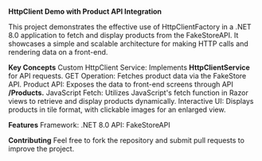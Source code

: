 **HttpClient Demo with Product API Integration**

This project demonstrates the effective use of HttpClientFactory in a .NET 8.0 application to fetch and display products from the FakeStoreAPI. It showcases a simple and scalable architecture for making HTTP calls and rendering data on a front-end.

**Key Concepts**
Custom HttpClient Service: Implements **HttpClientService** for API requests.
GET Operation: Fetches product data via the FakeStore API.
Product API: Exposes the data to front-end screens through API **/Products.**
JavaScript Fetch: Utilizes JavaScript's fetch function in Razor views to retrieve and display products dynamically.
Interactive UI: Displays products in tile format, with clickable images for an enlarged view.


**Features**
Framework: .NET 8.0
API: FakeStoreAPI


**Contributing**
Feel free to fork the repository and submit pull requests to improve the project.
